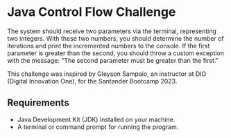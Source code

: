 # Java Control Flow Challenge

The system should receive two parameters via the terminal, representing two integers. With these two numbers, you should determine the number of iterations and print the incremented numbers to the console. If the first parameter is greater than the second, you should throw a custom exception with the message: "The second parameter must be greater than the first."

This challenge was inspired by Gleyson Sampaio, an instructor at DIO (Digital Innovation One), for the Santander Bootcamp 2023.

## Requirements

- Java Development Kit (JDK) installed on your machine.
- A terminal or command prompt for running the program.